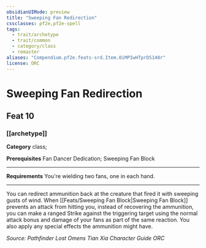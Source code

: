 ```yaml
---
obsidianUIMode: preview
title: "Sweeping Fan Redirection"
cssclasses: pf2e,pf2e-spell
tags:
  - trait/archetype
  - trait/common
  - category/class
  - remaster
aliases: "Compendium.pf2e.feats-srd.Item.0iMPIwHTprDS148r"
license: ORC
---
```

# Sweeping Fan Redirection
## Feat 10
### [[archetype]]

**Category** class; 



**Prerequisites** Fan Dancer Dedication; Sweeping Fan Block
* * *
**Requirements** You're wielding two fans, one in each hand.

* * *

You can redirect ammunition back at the creature that fired it with sweeping gusts of wind. When [[Feats/Sweeping Fan Block|Sweeping Fan Block]] prevents an attack from hitting you, instead of recovering the ammunition, you can make a ranged Strike against the triggering target using the normal attack bonus and damage of your fans as part of the same reaction. You also apply any special effects the ammunition might have.

*Source: Pathfinder Lost Omens Tian Xia Character Guide*
*ORC*